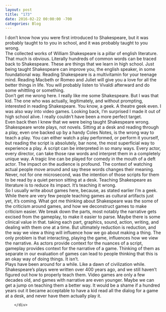 ```yaml
---
layout: post
title: "173﻿"
date: 2016-02-22 00:00:00 -700
categories: Blog
---
```


<div class="blog-content">
				<div class="paragraph" style="text-align:left;"><span><span>I don&rsquo;t know how you were first introduced to Shakespeare, but it was probably taught to to you in school, and it was probably taught to you wrong. </span></span><br><span></span><span><span>The collected works of William Shakespeare is a pillar of english literature. That much is obvious. Literally hundreds of common words can be traced back to Shakespeare. These are things that we learn in high school. Just being taught Shakespeare can improve you, the english speaker, in some foundational way. Reading Shakespeare is a multivitamin for your teenage mind. Reading Macbeth or Romeo and Juliet will give you a love for all the better things in life. You will probably listen to Vivaldi afterward and do some whittling or something. </span></span><br><span></span><span><span>Don&rsquo;t get me wrong here. I really like me some Shakespeare. But I was that kid. The one who was actually, legitimately, and without prompting, interested in reading Shakespeare. You know, a geek. A theatre geek even. I was also way into video games. Looking back, I&rsquo;m surprised I made it out of high school alive. I really couldn&rsquo;t have been a more perfect target.</span></span><br><span></span><span><span>Even back then I knew that we were being taught Shakespeare wrong. Shakespeare wrote plays, not novels. Sitting at a desk and reading through a play, even one backed up by a handy Coles Notes, is the wrong way to teach a play. You can either watch a play performed, or perform it yourself, but reading the script is absolutely, bar none, the most superficial way to experience a play. A script can be interpreted in so many ways. Every actor, every director, can take those raw words and interpret them in a completely unique way. A tragic line can be played for comedy in the mouth of a deft actor. The impact on the audience is profound. The context of watching actual people move around and say these words changes their meaning. Never, not for one microsecond, was the intention of those scripts for them to be read by a quiet person sitting at a desk. Teaching Shakespeare as literature is to reduce its impact. It&rsquo;s teaching it wrong.</span></span><br><span></span><span><span>So I usually write about games here, because, as stated earlier I&rsquo;m a geek. While there are very few people teaching games as cultural artifacts just yet, it&rsquo;s coming. What got me thinking about Shakespeare was the some of the criticism around games, and how we deconstruct games to make criticism easier. We break down the parts, most notably the narrative gets excised from the gameplay, to make it easier to parse. Maybe there is some clinical value in that. taking each part, graphics, sound, action, writing, and dealing with them one at a time. But ultimately reduction is reduction, and the way we view a thing will influence how we go about making a thing. The only problem is that interacting, playing the game, influences how we view the narrative. As actors provide context for the nuances of a script, gameplay provides context for the narrative of a game. Thinking of them as separate in our evaluation of games can lead to people thinking that this is an okay way of doing things. It isn&rsquo;t.</span></span><br><span></span><span><span>Plays have been around for a while. Like a dawn of civilization while. Shakespeare&rsquo;s plays were written over 400 years ago, and we still haven&rsquo;t figured out how to properly teach them. Video games are only a few decades old, and games with narrative are even younger. Maybe we can get a jump on teaching them a better way. It would be a shame if a hundred years out it became acceptable to have a kid read all the dialog for a game at a desk, and never have them actually play it.</span></span><br><span></span></div>

		</div>
        